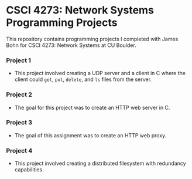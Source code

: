 # CSCI 4273: Network Systems Programming Projects

This repository contains programming projects I completed with James Bohn for CSCI 4273: Network Systems at CU Boulder.

### Project 1

- This project involved creating a UDP server and a client in C where the client could `get`, `put`, `delete`, and `ls` files from the server.  

### Project 2

- The goal for this project was to create an HTTP web server in C.  

### Project 3

- The goal of this assignment was to create an HTTP web proxy.  

### Project 4

- This project involved creating a distributed filesystem with redundancy capabilities.  

